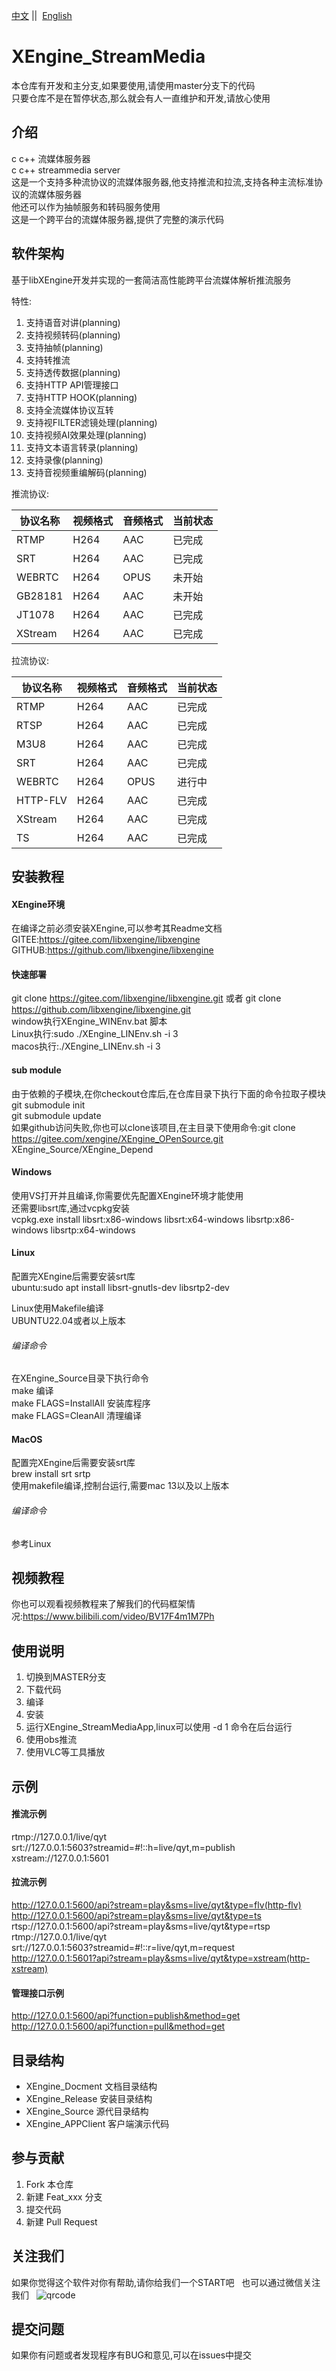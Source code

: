 [中文](README.md) ||  [English](README.en.md)  

# XEngine_StreamMedia

本仓库有开发和主分支,如果要使用,请使用master分支下的代码  
只要仓库不是在暂停状态,那么就会有人一直维护和开发,请放心使用

## 介绍

c c++ 流媒体服务器  
c c++ streammedia server  
这是一个支持多种流协议的流媒体服务器,他支持推流和拉流,支持各种主流标准协议的流媒体服务器  
他还可以作为抽帧服务和转码服务使用  
这是一个跨平台的流媒体服务器,提供了完整的演示代码

## 软件架构
基于libXEngine开发并实现的一套简洁高性能跨平台流媒体解析推流服务  

特性:
1. 支持语音对讲(planning)
2. 支持视频转码(planning)
3. 支持抽帧(planning)
4. 支持转推流
5. 支持透传数据(planning)
6. 支持HTTP API管理接口
7. 支持HTTP HOOK(planning)
8. 支持全流媒体协议互转
9. 支持视FILTER滤镜处理(planning)
10. 支持视频AI效果处理(planning)
11. 支持文本语言转录(planning)
12. 支持录像(planning)
13. 支持音视频重编解码(planning)

推流协议:

| 协议名称 | 视频格式  | 音频格式 | 当前状态 |
| -------- | --------- | -------- | -------- |
| RTMP     | H264      | AAC      | 已完成   |
| SRT      | H264      | AAC      | 已完成   |
| WEBRTC   | H264      | OPUS     | 未开始   |
| GB28181  | H264      | AAC      | 未开始   |
| JT1078   | H264      | AAC      | 已完成   |
| XStream  | H264      | AAC      | 已完成   |
  
拉流协议:

| 协议名称 | 视频格式  | 音频格式 | 当前状态 |
| -------- | --------- | -------- | -------- |
| RTMP     | H264      | AAC      | 已完成   |
| RTSP     | H264      | AAC      | 已完成   |
| M3U8     | H264      | AAC      | 已完成   |
| SRT      | H264      | AAC      | 已完成   |
| WEBRTC   | H264      | OPUS     | 进行中   |
| HTTP-FLV | H264      | AAC      | 已完成   |
| XStream  | H264      | AAC      | 已完成   |
| TS       | H264      | AAC      | 已完成   |

## 安装教程

#### XEngine环境

在编译之前必须安装XEngine,可以参考其Readme文档  
GITEE:https://gitee.com/libxengine/libxengine  
GITHUB:https://github.com/libxengine/libxengine

#### 快速部署

git clone https://gitee.com/libxengine/libxengine.git 或者 git clone https://github.com/libxengine/libxengine.git  
window执行XEngine_WINEnv.bat 脚本  
Linux执行:sudo ./XEngine_LINEnv.sh -i 3  
macos执行:./XEngine_LINEnv.sh -i 3  

#### sub module
由于依赖的子模块,在你checkout仓库后,在仓库目录下执行下面的命令拉取子模块  
git submodule init  
git submodule update  
如果github访问失败,你也可以clone该项目,在主目录下使用命令:git clone https://gitee.com/xengine/XEngine_OPenSource.git XEngine_Source/XEngine_Depend

#### Windows

使用VS打开并且编译,你需要优先配置XEngine环境才能使用  
还需要libsrt库,通过vcpkg安装  
vcpkg.exe install libsrt:x86-windows libsrt:x64-windows libsrtp:x86-windows libsrtp:x64-windows

#### Linux
配置完XEngine后需要安装srt库  
ubuntu:sudo apt install libsrt-gnutls-dev libsrtp2-dev  

Linux使用Makefile编译  
UBUNTU22.04或者以上版本  

###### 编译命令

在XEngine_Source目录下执行命令  
make 编译  
make FLAGS=InstallAll 安装库程序  
make FLAGS=CleanAll 清理编译

#### MacOS
配置完XEngine后需要安装srt库  
brew install srt srtp  
使用makefile编译,控制台运行,需要mac 13以及以上版本

###### 编译命令

参考Linux

## 视频教程
你也可以观看视频教程来了解我们的代码框架情况:https://www.bilibili.com/video/BV17F4m1M7Ph

## 使用说明

1. 切换到MASTER分支
2. 下载代码
3. 编译
4. 安装
5. 运行XEngine_StreamMediaApp,linux可以使用 -d 1 命令在后台运行
6. 使用obs推流
7. 使用VLC等工具播放

## 示例

#### 推流示例
rtmp://127.0.0.1/live/qyt  
srt://127.0.0.1:5603?streamid=#!::h=live/qyt,m=publish  
xstream://127.0.0.1:5601

#### 拉流示例
http://127.0.0.1:5600/api?stream=play&sms=live/qyt&type=flv(http-flv)  
http://127.0.0.1:5600/api?stream=play&sms=live/qyt&type=ts  
rtsp://127.0.0.1:5600/api?stream=play&sms=live/qyt&type=rtsp  
rtmp://127.0.0.1/live/qyt  
srt://127.0.0.1:5603?streamid=#!::r=live/qyt,m=request  
http://127.0.0.1:5601?api?stream=play&sms=live/qyt&type=xstream(http-xstream)

#### 管理接口示例
http://127.0.0.1:5600/api?function=publish&method=get  
http://127.0.0.1:5600/api?function=pull&method=get

## 目录结构

- XEngine_Docment 文档目录结构
- XEngine_Release 安装目录结构
- XEngine_Source 源代目录结构
- XEngine_APPClient 客户端演示代码

## 参与贡献

1. Fork 本仓库
2. 新建 Feat_xxx 分支
3. 提交代码
4. 新建 Pull Request

## 关注我们

如果你觉得这个软件对你有帮助,请你给我们一个START吧  
也可以通过微信关注我们  
![qrcode](https://www.xyry.org/qrcode.jpg)

## 提交问题

如果你有问题或者发现程序有BUG和意见,可以在issues中提交